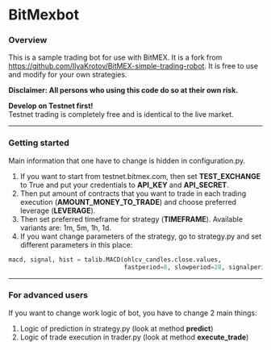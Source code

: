 # BitMexbot

### Overview
This is a sample trading bot for use with BitMEX. It is a fork from https://github.com/IlyaKrotov/BitMEX-simple-trading-robot. It is free to use and modify for your own strategies.

**Disclaimer: All persons who using this code do so at their own risk.**

**Develop on Testnet first!** \
Testnet trading is completely free and is identical to the live market.

---
### Getting started

Main information that one have to change is hidden in configuration.py.
1. If you want to start from testnet.bitmex.com, then set **TEST_EXCHANGE** to True and put your credentials to 
**API_KEY** and **API_SECRET**. 
2. Then put amount of contracts that you want to trade in each trading execution (**AMOUNT_MONEY_TO_TRADE**) 
and choose preferred leverage (**LEVERAGE**).
3. Then set preferred timeframe for strategy (**TIMEFRAME**). Available variants are: 1m, 5m, 1h, 1d.
4. If you want change parameters of the strategy, go to strategy.py and set different parameters in this place:
```python
macd, signal, hist = talib.MACD(ohlcv_candles.close.values,
                                fastperiod=8, slowperiod=28, signalperiod=9)
```

---

### For advanced users

If you want to change work logic of bot, you have to change 2 main things:

1. Logic of prediction in strategy.py (look at method **predict**)
2. Logic of trade execution in trader.py (look at method **execute_trade**)


